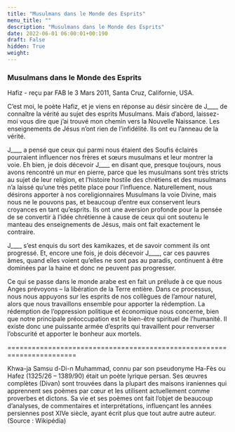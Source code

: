 ```yaml
---
title: "Musulmans dans le Monde des Esprits"
menu_title: ""
description: "Musulmans dans le Monde des Esprits"
date: 2022-06-01 06:00:01+00:190
draft: False
hidden: True
weight:
---
```

### Musulmans dans le Monde des Esprits

Hafiz - reçu par FAB le 3 Mars 2011, Santa Cruz, Californie, USA.


C’est moi, le poète Hafiz, et je viens en réponse au désir sincère de J____ de connaître la vérité au sujet des esprits Musulmans. Mais d’abord, laissez-moi vous dire que j’ai trouvé mon chemin vers la Nouvelle Naissance. Les enseignements de Jésus n’ont rien de l’infidélité. Ils ont eu l’anneau de la vérité.

J____ a pensé que ceux qui parmi nous étaient des Soufis éclairés pourraient influencer nos frères et sœurs musulmans et leur montrer la voie. Eh bien, je dois décevoir J____ en disant que, presque toujours, nous avons rencontré un mur en pierre, parce que les musulmans sont très stricts au sujet de leur religion, et l’histoire hostile des chrétiens et des musulmans n’a laissé qu’une très petite place pour l’influence. Naturellement, nous désirons apporter à nos coreligionnaires Musulmans la voie Divine, mais nous ne le pouvons pas, et beaucoup d’entre eux conservent leurs croyances en tant qu’esprits. Ils ont une aversion profonde pour la pensée de se convertir à l’idée chrétienne à cause de ceux qui ont soutenu le manteau des enseignements de Jésus, mais ont fait exactement le contraire.

J____ s’est enquis du sort des kamikazes, et de savoir comment ils ont progressé. Et, encore une fois, je dois décevoir J____, car ces pauvres âmes, quand elles voient qu’elles ne sont pas au paradis, continuent à être dominées par la haine et donc ne peuvent pas  progresser.

Ce qui se passe dans le monde arabe est en fait un prélude à ce que nous Anges prévoyons – la libération de la Terre entière. Dans ce processus, nous nous appuyons sur les esprits de nos collègues de l’amour naturel, alors que nous travaillons ensemble pour apporter la rédemption. La rédemption de l’oppression politique et économique nous concerne, bien que notre principale préoccupation est le bien-être spirituel de l’humanité. Il existe donc une puissante armée d’esprits qui travaillent pour renverser l’obscurité et apporter le bonheur aux mortels.

=======================================================================

Khwa-ja Samsu d-Di-n Muhammad, connu par son pseudonyme Ha-Fès ou Hafez (1325/26 – 1389/90) était un poète lyrique persan. Ses œuvres complètes (Divan) sont trouvées dans la plupart des maisons iraniennes qui apprennent ses poèmes par cœur et les utilisent actuellement comme proverbes et dictons. Sa vie et ses poèmes ont fait l’objet de beaucoup d’analyses, de commentaires et interprétations, influençant les années persiennes post XIVe siècle, ayant écrit plus que tout autre autre auteur. (Source : Wikipédia)
